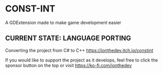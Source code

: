 # CONST-INT
A GDExtension made to make game development easier

## CURRENT STATE: LANGUAGE PORTING
Converting the project from C# to C++ 
https://ionthedev.itch.io/constint

If you would like to support the project as it develops, feel free to click the sponsor button on the top or visit https://ko-fi.com/ionthedev
